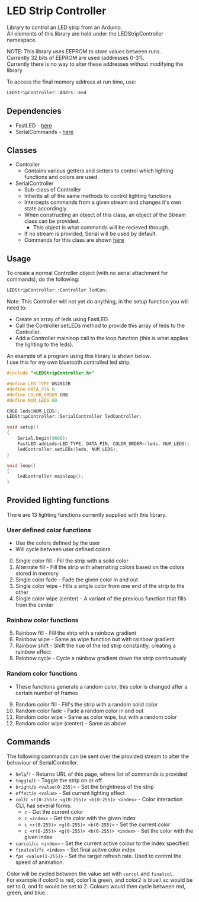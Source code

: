 # LED Strip Controller
Library to control an LED strip from an Arduino.\
All elements of this library are held under the LEDStripController namespace.

NOTE: This library uses EEPROM to store values between runs.\
Currently 32 bits of EEPROM are used (addresses 0-31).\
Currently there is no way to alter these addresses without modifying the library.

To access the final memory address at run time, use:
```C++
LEDStripController::Addrs::end
```

## Dependencies
- FastLED - [here](https://www.arduino.cc/reference/en/libraries/fastled/)
- SerialCommands - [here](https://www.arduino.cc/reference/en/libraries/serialcommands/)

## Classes
- Controller
    - Contains various getters and setters to control which lighting functions and colors are used
- SerialController
    - Sub-class of Controller
    - Inherits all of the same methods to control lighting functions
    - Intercepts commands from a given stream and changes it's own state accordingly.
    - When constructing an object of this class, an object of the Stream class can be provided.
        - This object is what commands will be recieved through.
    - If no stream is provided, Serial will be used by default.
    - Commands for this class are shown [here](#commands)

## Usage
To create a normal Controller object (with no serial attachment for commands), do the following:
```C++
LEDStripController::Controller ledCon;
```
Note: This Controller will not yet do anything, in the setup function you will need to:
- Create an array of leds using FastLED.
- Call the Controller.setLEDs method to provide this array of leds to the Controller.
- Add a Controller.mainloop call to the loop function (this is what applies the lighting to the leds).

An example of a program using this library is shown below.\
I use this for my own bluetooth controlled led strip.
```C++
#include "<LEDStripController.h>"

#define LED_TYPE WS2812B
#define DATA_PIN 8
#define COLOR_ORDER GRB
#define NUM_LEDS 60

CRGB leds[NUM_LEDS];
LEDStripController::SerialController ledController;

void setup()
{
    Serial.begin(9600);
    FastLED.addLeds<LED_TYPE, DATA_PIN, COLOR_ORDER>(leds, NUM_LEDS);
    ledController.setLEDs(leds, NUM_LEDS);
}

void loop()
{
    ledController.mainloop();
}

```

## Provided lighting functions
There are 13 lighting functions currently supplied with this library.
### User defined color functions
- Use the colors defined by the user
- Will cycle between user defined colors
0. Single color fill - Fill the strip with a solid color
1. Alternate fill - Fill the strip with alternating colors based on the colors stored in memory
2. Single color fade - Fade the given color in and out
3. Single color wipe - Fills a single color from one end of the strip to the other
4. Single color wipe (center) - A variant of the previous function that fills from the center

### Rainbow color functions
5. Rainbow fill - Fill the strip with a rainbow gradient
6. Rainbow wipe - Same as wipe function but with rainbow gradient
7. Rainbow shift - Shift the hue of the led strip constantly, creating a rainbow effect
8. Rainbow cycle - Cycle a rainbow gradient down the strip continuously

### Random color functions
- These functions generate a random color, this color is changed after a certain number of frames
9. Random color fill - Fill's the strip with a random solid color
10. Random color fade - Fade a random color in and out
11. Random color wipe - Same as color wipe, but with a random color
12. Random color wipe (center) - Same as above

## Commands
The following commands can be sent over the provided stream to alter the behaviour of SerialController.

- `help`/`?` - Returns URL of this page, where list of commands is provided
- `toggle`/`t` - Toggle the strip on or off
- `bright`/`b <value(0-255)>` - Set the brightness of the strip
- `effect`/`e <value>` - Set current lighting effect
- `col`/`c <r(0-255)> <g(0-255)> <b(0-255)> <index>` - Color interaction CLI, has several forms:
  - `c` - Get the current color
  - `c <index>` - Get the color with the given index
  - `c <r(0-255)> <g(0-255)> <b(0-255)>` - Set the current color
  - `c <r(0-255)> <g(0-255)> <b(0-255)> <index>` - Set the color with the given index
- `curcol`/`cc <index>` - Set the current active colour to the index specified
- `finalcol`/`fc <index>` - Set final acitve color index
- `fps <value(1-255)>` - Set the target refresh rate. Used to control the speed of animation.

Color will be cycled between the value set with `curcol` and `finalcol`.\
For example if color0 is red, color1 is green, and color2 is blue:\ 
sc would be set to 0, and fc would be set to 2. Colours would then cycle between red, green, and blue.
